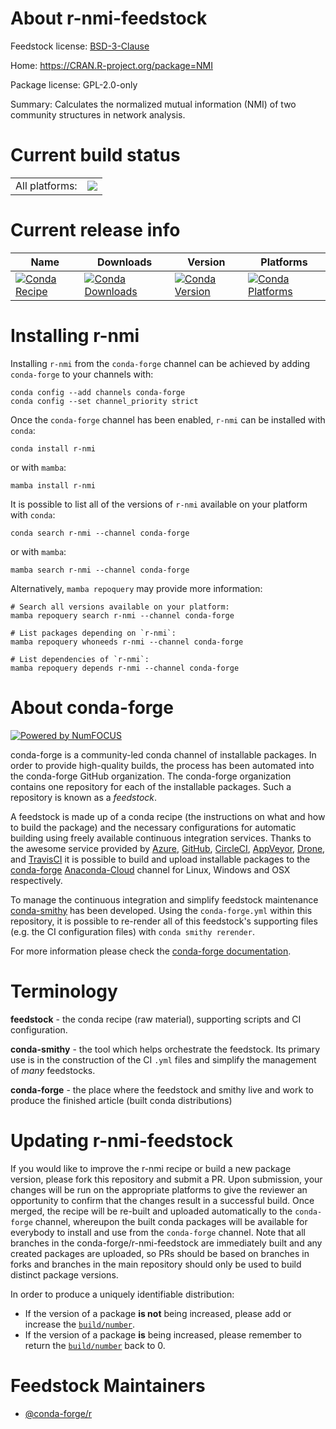 About r-nmi-feedstock
=====================

Feedstock license: [BSD-3-Clause](https://github.com/conda-forge/r-nmi-feedstock/blob/main/LICENSE.txt)

Home: https://CRAN.R-project.org/package=NMI

Package license: GPL-2.0-only

Summary: Calculates the normalized mutual information (NMI) of two community structures in network analysis.

Current build status
====================


<table><tr><td>All platforms:</td>
    <td>
      <a href="https://dev.azure.com/conda-forge/feedstock-builds/_build/latest?definitionId=12976&branchName=main">
        <img src="https://dev.azure.com/conda-forge/feedstock-builds/_apis/build/status/r-nmi-feedstock?branchName=main">
      </a>
    </td>
  </tr>
</table>

Current release info
====================

| Name | Downloads | Version | Platforms |
| --- | --- | --- | --- |
| [![Conda Recipe](https://img.shields.io/badge/recipe-r--nmi-green.svg)](https://anaconda.org/conda-forge/r-nmi) | [![Conda Downloads](https://img.shields.io/conda/dn/conda-forge/r-nmi.svg)](https://anaconda.org/conda-forge/r-nmi) | [![Conda Version](https://img.shields.io/conda/vn/conda-forge/r-nmi.svg)](https://anaconda.org/conda-forge/r-nmi) | [![Conda Platforms](https://img.shields.io/conda/pn/conda-forge/r-nmi.svg)](https://anaconda.org/conda-forge/r-nmi) |

Installing r-nmi
================

Installing `r-nmi` from the `conda-forge` channel can be achieved by adding `conda-forge` to your channels with:

```
conda config --add channels conda-forge
conda config --set channel_priority strict
```

Once the `conda-forge` channel has been enabled, `r-nmi` can be installed with `conda`:

```
conda install r-nmi
```

or with `mamba`:

```
mamba install r-nmi
```

It is possible to list all of the versions of `r-nmi` available on your platform with `conda`:

```
conda search r-nmi --channel conda-forge
```

or with `mamba`:

```
mamba search r-nmi --channel conda-forge
```

Alternatively, `mamba repoquery` may provide more information:

```
# Search all versions available on your platform:
mamba repoquery search r-nmi --channel conda-forge

# List packages depending on `r-nmi`:
mamba repoquery whoneeds r-nmi --channel conda-forge

# List dependencies of `r-nmi`:
mamba repoquery depends r-nmi --channel conda-forge
```


About conda-forge
=================

[![Powered by
NumFOCUS](https://img.shields.io/badge/powered%20by-NumFOCUS-orange.svg?style=flat&colorA=E1523D&colorB=007D8A)](https://numfocus.org)

conda-forge is a community-led conda channel of installable packages.
In order to provide high-quality builds, the process has been automated into the
conda-forge GitHub organization. The conda-forge organization contains one repository
for each of the installable packages. Such a repository is known as a *feedstock*.

A feedstock is made up of a conda recipe (the instructions on what and how to build
the package) and the necessary configurations for automatic building using freely
available continuous integration services. Thanks to the awesome service provided by
[Azure](https://azure.microsoft.com/en-us/services/devops/), [GitHub](https://github.com/),
[CircleCI](https://circleci.com/), [AppVeyor](https://www.appveyor.com/),
[Drone](https://cloud.drone.io/welcome), and [TravisCI](https://travis-ci.com/)
it is possible to build and upload installable packages to the
[conda-forge](https://anaconda.org/conda-forge) [Anaconda-Cloud](https://anaconda.org/)
channel for Linux, Windows and OSX respectively.

To manage the continuous integration and simplify feedstock maintenance
[conda-smithy](https://github.com/conda-forge/conda-smithy) has been developed.
Using the ``conda-forge.yml`` within this repository, it is possible to re-render all of
this feedstock's supporting files (e.g. the CI configuration files) with ``conda smithy rerender``.

For more information please check the [conda-forge documentation](https://conda-forge.org/docs/).

Terminology
===========

**feedstock** - the conda recipe (raw material), supporting scripts and CI configuration.

**conda-smithy** - the tool which helps orchestrate the feedstock.
                   Its primary use is in the construction of the CI ``.yml`` files
                   and simplify the management of *many* feedstocks.

**conda-forge** - the place where the feedstock and smithy live and work to
                  produce the finished article (built conda distributions)


Updating r-nmi-feedstock
========================

If you would like to improve the r-nmi recipe or build a new
package version, please fork this repository and submit a PR. Upon submission,
your changes will be run on the appropriate platforms to give the reviewer an
opportunity to confirm that the changes result in a successful build. Once
merged, the recipe will be re-built and uploaded automatically to the
`conda-forge` channel, whereupon the built conda packages will be available for
everybody to install and use from the `conda-forge` channel.
Note that all branches in the conda-forge/r-nmi-feedstock are
immediately built and any created packages are uploaded, so PRs should be based
on branches in forks and branches in the main repository should only be used to
build distinct package versions.

In order to produce a uniquely identifiable distribution:
 * If the version of a package **is not** being increased, please add or increase
   the [``build/number``](https://docs.conda.io/projects/conda-build/en/latest/resources/define-metadata.html#build-number-and-string).
 * If the version of a package **is** being increased, please remember to return
   the [``build/number``](https://docs.conda.io/projects/conda-build/en/latest/resources/define-metadata.html#build-number-and-string)
   back to 0.

Feedstock Maintainers
=====================

* [@conda-forge/r](https://github.com/conda-forge/r/)

